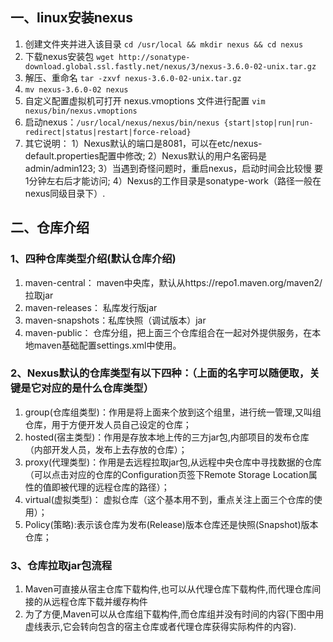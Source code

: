## 一、linux安装nexus
1. 创建文件夹并进入该目录 `cd /usr/local && mkdir nexus && cd nexus`
2. 下载nexus安装包 `wget http://sonatype-download.global.ssl.fastly.net/nexus/3/nexus-3.6.0-02-unix.tar.gz`
3. 解压、重命名 `tar -zxvf nexus-3.6.0-02-unix.tar.gz`
4. `mv nexus-3.6.0-02 nexus`
5. 自定义配置虚拟机可打开 nexus.vmoptions 文件进行配置 `vim nexus/bin/nexus.vmoptions`
6. 启动nexus：`/usr/local/nexus/nexus/bin/nexus {start|stop|run|run-redirect|status|restart|force-reload}`
7. 其它说明：
  1）Nexus默认的端口是8081，可以在etc/nexus-default.properties配置中修改;
  2）Nexus默认的用户名密码是admin/admin123;
  3）当遇到奇怪问题时，重启nexus，启动时间会比较慢 要1分钟左右后才能访问;
  4）Nexus的工作目录是sonatype-work（路径一般在nexus同级目录下）.

## 二、仓库介绍
### 1、四种仓库类型介绍(默认仓库介绍)
1. maven-central： maven中央库，默认从https://repo1.maven.org/maven2/拉取jar
2. maven-releases： 私库发行版jar
3. maven-snapshots：私库快照（调试版本）jar
4. maven-public： 仓库分组，把上面三个仓库组合在一起对外提供服务，在本地maven基础配置settings.xml中使用。

### 2、Nexus默认的仓库类型有以下四种：（上面的名字可以随便取，关键是它对应的是什么仓库类型）
1. group(仓库组类型)：作用是将上面来个放到这个组里，进行统一管理,又叫组仓库，用于方便开发人员自己设定的仓库；
2. hosted(宿主类型)：作用是存放本地上传的三方jar包,内部项目的发布仓库（内部开发人员，发布上去存放的仓库）；
3. proxy(代理类型)：作用是去远程拉取jar包,从远程中央仓库中寻找数据的仓库（可以点击对应的仓库的Configuration页签下Remote Storage Location属性的值即被代理的远程仓库的路径）；
4. virtual(虚拟类型)： 虚拟仓库（这个基本用不到，重点关注上面三个仓库的使用）；
5. Policy(策略):表示该仓库为发布(Release)版本仓库还是快照(Snapshot)版本仓库；

### 3、仓库拉取jar包流程
1. Maven可直接从宿主仓库下载构件,也可以从代理仓库下载构件,而代理仓库间接的从远程仓库下载并缓存构件
2. 为了方便,Maven可以从仓库组下载构件,而仓库组并没有时间的内容(下图中用虚线表示,它会转向包含的宿主仓库或者代理仓库获得实际构件的内容).

